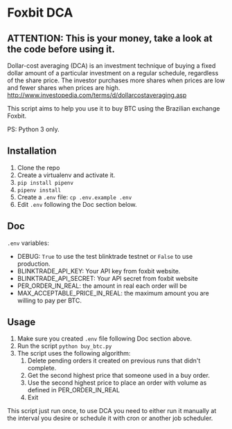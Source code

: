 # Foxbit DCA

## ATTENTION: This is your money, take a look at the code before using it.

Dollar-cost averaging (DCA) is an investment technique of buying a fixed dollar amount of a particular investment on a regular schedule, regardless of the share price. The investor purchases more shares when prices are low and fewer shares when prices are high.
http://www.investopedia.com/terms/d/dollarcostaveraging.asp

This script aims to help you use it to buy BTC using the Brazilian exchange Foxbit.

PS: Python 3 only.

## Installation

1. Clone the repo
1. Create a virtualenv and activate it.
1. `pip install pipenv`
1. `pipenv install`
1. Create a `.env` file: `cp .env.example .env`
1. Edit `.env` following the Doc section below.

## Doc

`.env` variables:
- DEBUG: `True` to use the test blinktrade testnet or `False` to use production.
- BLINKTRADE_API_KEY: Your API key from foxbit website.
- BLINKTRADE_API_SECRET: Your API secret from foxbit website
- PER_ORDER_IN_REAL: the amount in real each order will be
- MAX_ACCEPTABLE_PRICE_IN_REAL: the maximum amount you are willing to pay per BTC.

## Usage

1. Make sure you created `.env` file following Doc section above.
1. Run the script `python buy_btc.py`
1. The script uses the following algorithm:
    
    1. Delete pending orders it created on previous runs that didn't complete.
    1. Get the second highest price that someone used in a buy order.
    1. Use the second highest price to place an order with volume as defined in PER_ORDER_IN_REAL
    1. Exit

This script just run once, to use DCA you need to either run it manually at the interval you desire or schedule it with cron or another job scheduler.
